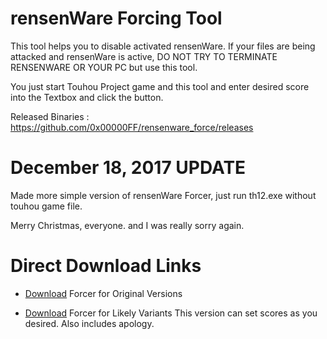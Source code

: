 # rensenWare Forcing Tool
This tool helps you to disable activated rensenWare. If your files are being attacked and rensenWare is active, DO NOT TRY TO TERMINATE RENSENWARE OR YOUR PC but use this tool.

You just start Touhou Project game and this tool and enter desired score into the Textbox and click the button.

Released Binaries : https://github.com/0x00000FF/rensenware_force/releases

# December 18, 2017 UPDATE
Made more simple version of rensenWare Forcer, just run th12.exe without touhou game file.

Merry Christmas, everyone. and I was really sorry again.

# Direct Download Links

* [Download](https://github.com/0x00000FF/rensenware_force/releases/download/forcer-native/th12.exe) Forcer for Original Versions

* [Download](https://github.com/0x00000FF/rensenware_force/releases/download/forcer-enhanced/rensenWare_forcer.exe) Forcer for Likely Variants
  This version can set scores as you desired. Also includes apology.
